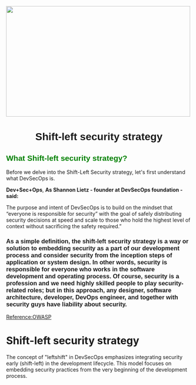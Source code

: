 <!-- GIF -->
<img align="center" height="300" width="500" src="https://github.com/madhucnghubphilips/Open-Source-Components-Usage/blob/main/Resource/coder3.gif" />
<!-- Header Section -->
<h1 align="center"><font face="Arial">Shift-left security strategy </font></h1>

<h2 align="left"><font face="Arial"><span style="color:green">What Shift-left security strategy?</span></font></h2>

Before we delve into the Shift-Left Security strategy, let's first understand what DevSecOps is.

**Dev+Sec+Ops**, **__As Shannon Lietz - founder at DevSecOps foundation - said:__**

The purpose and intent of DevSecOps is to build on the mindset that “everyone is responsible for security” with the goal of safely distributing security decisions at speed and scale to those who hold the highest level of context without sacrificing the safety required.”

<h3 align="left"><font face="Arial">As a simple definition, the shift-left security strategy is a way or solution to embedding security as a part of our development process and consider security from the inception steps of application or system design. In other words, security is responsible for everyone who works in the software development and operating process. Of course, security is a profession and we need highly skilled people to play security-related roles; but in this approach, any designer, software architecture, developer, DevOps engineer, and together with security guys have liability about security.</span></font></h3>

<a href="https://owasp.org/www-project-devsecops-guideline/latest/00a-Overview">Reference:OWASP</a>


# Shift-left security strategy
The concept of "leftshift" in DevSecOps emphasizes integrating security early (shift-left) in the development lifecycle. This model focuses on embedding security practices from the very beginning of the development process.
